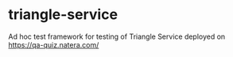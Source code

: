 # triangle-service

Ad hoc test framework for testing of Triangle Service deployed on https://qa-quiz.natera.com/
